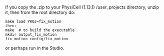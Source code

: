 If you copy the .zip to your PhysiCell (1.13.1) /user_projects directory, unzip it, then from the root directory do:
```
make load PROJ=fix_motion
then:
make  # to build the executable 
mkdir output_fix_motion
fix_motion config/fix_motion
```
or perhaps run in the Studio.
